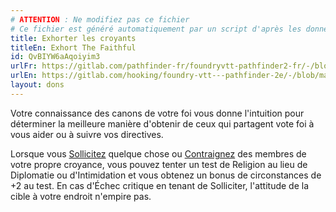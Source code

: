 ```yaml
---
# ATTENTION : Ne modifiez pas ce fichier
# Ce fichier est généré automatiquement par un script d'après les données du module Foundry VTT officiel et de sa traduction
title: Exhorter les croyants
titleEn: Exhort The Faithful
id: QvBIYW6aAqoiyim3
urlFr: https://gitlab.com/pathfinder-fr/foundryvtt-pathfinder2-fr/-/blob/master/data/feats/QvBIYW6aAqoiyim3.htm
urlEn: https://gitlab.com/hooking/foundry-vtt---pathfinder-2e/-/blob/master/packs/data/feats.db/exhort-the-faithful.json
layout: dons
---
```

Votre connaissance des canons de votre foi vous donne l'intuition pour déterminer la meilleure manière d'obtenir de ceux qui partagent vote foi à vous aider ou à suivre vos directives.

Lorsque vous [Sollicitez](../actions/solliciter.html) quelque chose ou [Contraignez](../actions/contraindre.html) des membres de votre propre croyance, vous pouvez tenter un test de Religion au lieu de Diplomatie ou d'Intimidation et vous obtenez un bonus de circonstances de +2 au test. En cas d'Échec critique en tenant de Solliciter, l'attitude de la cible à votre endroit n'empire pas.
